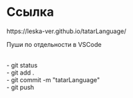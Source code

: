 <h1>Ссылка</h1>
https://leska-ver.github.io/tatarLanguage/
<br>
<p>Пуши по отдельности в VSCode</p>
<br>
- git status
<br>
- git add .
<br>
- git commit -m "tatarLanguage"
<br>
- git push